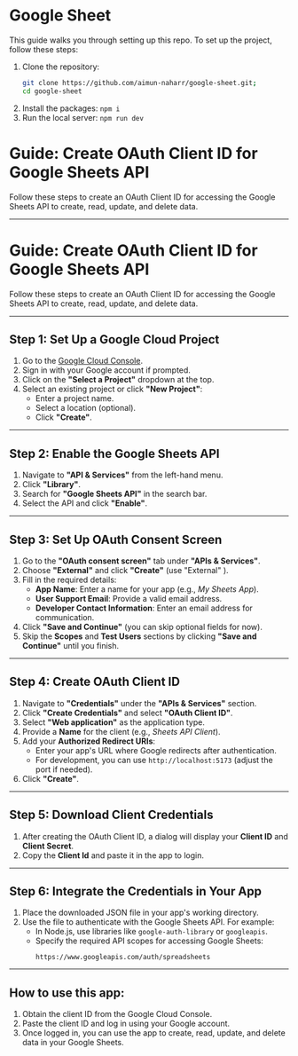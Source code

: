 # Google Sheet

This guide walks you through setting up this repo.
To set up the project, follow these steps:

1. Clone the repository:
   ```bash
   git clone https://github.com/aimun-naharr/google-sheet.git;
   cd google-sheet
   ```
2. Install the packages:
   `npm i`
3. Run the local server:
   `npm run dev`

# Guide: Create OAuth Client ID for Google Sheets API

Follow these steps to create an OAuth Client ID for accessing the Google Sheets API to create, read, update, and delete data.

---

# Guide: Create OAuth Client ID for Google Sheets API

Follow these steps to create an OAuth Client ID for accessing the Google Sheets API to create, read, update, and delete data.

---

## **Step 1: Set Up a Google Cloud Project**

1. Go to the [Google Cloud Console](https://console.cloud.google.com/).
2. Sign in with your Google account if prompted.
3. Click on the **"Select a Project"** dropdown at the top.
4. Select an existing project or click **"New Project"**:
   - Enter a project name.
   - Select a location (optional).
   - Click **"Create"**.

---

## **Step 2: Enable the Google Sheets API**

1. Navigate to **"API & Services"** from the left-hand menu.
2. Click **"Library"**.
3. Search for **"Google Sheets API"** in the search bar.
4. Select the API and click **"Enable"**.

---

## **Step 3: Set Up OAuth Consent Screen**

1. Go to the **"OAuth consent screen"** tab under **"APIs & Services"**.
2. Choose **"External"** and click **"Create"** (use "External" ).
3. Fill in the required details:
   - **App Name**: Enter a name for your app (e.g., _My Sheets App_).
   - **User Support Email**: Provide a valid email address.
   - **Developer Contact Information**: Enter an email address for communication.
4. Click **"Save and Continue"** (you can skip optional fields for now).
5. Skip the **Scopes** and **Test Users** sections by clicking **"Save and Continue"** until you finish.

---

## **Step 4: Create OAuth Client ID**

1. Navigate to **"Credentials"** under the **"APIs & Services"** section.
2. Click **"Create Credentials"** and select **"OAuth Client ID"**.
3. Select **"Web application"** as the application type.
4. Provide a **Name** for the client (e.g., _Sheets API Client_).
5. Add your **Authorized Redirect URIs**:
   - Enter your app's URL where Google redirects after authentication.
   - For development, you can use `http://localhost:5173` (adjust the port if needed).
6. Click **"Create"**.

---

## **Step 5: Download Client Credentials**

1. After creating the OAuth Client ID, a dialog will display your **Client ID** and **Client Secret**.
2. Copy the **Client Id** and paste it in the app to login.

---

## **Step 6: Integrate the Credentials in Your App**

1. Place the downloaded JSON file in your app's working directory.
2. Use the file to authenticate with the Google Sheets API. For example:
   - In Node.js, use libraries like `google-auth-library` or `googleapis`.
   - Specify the required API scopes for accessing Google Sheets:
     ```plaintext
     https://www.googleapis.com/auth/spreadsheets
     ```

---

## How to use this app:

1. Obtain the client ID from the Google Cloud Console.
2. Paste the client ID and log in using your Google account.
3. Once logged in, you can use the app to create, read, update, and delete data in your Google Sheets.
